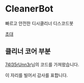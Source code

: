 # CleanerBot

빠르고 안전한 디시클리너 디스코드봇

[초대](https://discord.com/api/oauth2/authorize?client_id=788454180837654558&permissions=2048&scope=bot)

## 클리너 코어 부분

[74l35rUnn3r](https://gist.github.com/74l35rUnn3r/f689bce5b6abb15d0185a4754e4e6da5)님의 코드를 가져왔습니다.

이 자리를 빌어서 감사를 표합니다.
